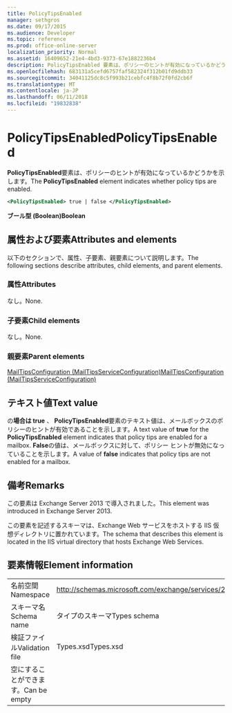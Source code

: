 ```yaml
---
title: PolicyTipsEnabled
manager: sethgros
ms.date: 09/17/2015
ms.audience: Developer
ms.topic: reference
ms.prod: office-online-server
localization_priority: Normal
ms.assetid: 16409652-21e4-4bd3-9373-67e1882236b4
description: PolicyTipsEnabled 要素は、ポリシーのヒントが有効になっているかどうかを示します。
ms.openlocfilehash: 683131a5cefd6757faf582324f312b01fd9ddb33
ms.sourcegitcommit: 34041125dc8c5f993b21cebfc4f8b72f0fd2cb6f
ms.translationtype: MT
ms.contentlocale: ja-JP
ms.lasthandoff: 06/11/2018
ms.locfileid: "19832838"
---
```

# <a name="policytipsenabled"></a><span data-ttu-id="fdebc-103">PolicyTipsEnabled</span><span class="sxs-lookup"><span data-stu-id="fdebc-103">PolicyTipsEnabled</span></span>

<span data-ttu-id="fdebc-104">**PolicyTipsEnabled**要素は、ポリシーのヒントが有効になっているかどうかを示します。</span><span class="sxs-lookup"><span data-stu-id="fdebc-104">The **PolicyTipsEnabled** element indicates whether policy tips are enabled.</span></span> 
  
```XML
<PolicyTipsEnabled> true | false </PolicyTipsEnabled>
```

 <span data-ttu-id="fdebc-105">**ブール型 (Boolean)**</span><span class="sxs-lookup"><span data-stu-id="fdebc-105">**Boolean**</span></span>
## <a name="attributes-and-elements"></a><span data-ttu-id="fdebc-106">属性および要素</span><span class="sxs-lookup"><span data-stu-id="fdebc-106">Attributes and elements</span></span>

<span data-ttu-id="fdebc-107">以下のセクションで、属性、子要素、親要素について説明します。</span><span class="sxs-lookup"><span data-stu-id="fdebc-107">The following sections describe attributes, child elements, and parent elements.</span></span>
  
### <a name="attributes"></a><span data-ttu-id="fdebc-108">属性</span><span class="sxs-lookup"><span data-stu-id="fdebc-108">Attributes</span></span>

<span data-ttu-id="fdebc-109">なし。</span><span class="sxs-lookup"><span data-stu-id="fdebc-109">None.</span></span>
  
### <a name="child-elements"></a><span data-ttu-id="fdebc-110">子要素</span><span class="sxs-lookup"><span data-stu-id="fdebc-110">Child elements</span></span>

<span data-ttu-id="fdebc-111">なし。</span><span class="sxs-lookup"><span data-stu-id="fdebc-111">None.</span></span>
  
### <a name="parent-elements"></a><span data-ttu-id="fdebc-112">親要素</span><span class="sxs-lookup"><span data-stu-id="fdebc-112">Parent elements</span></span>

[<span data-ttu-id="fdebc-113">MailTipsConfiguration (MailTipsServiceConfiguration)</span><span class="sxs-lookup"><span data-stu-id="fdebc-113">MailTipsConfiguration (MailTipsServiceConfiguration)</span></span>](mailtipsconfiguration-mailtipsserviceconfiguration.md)
  
## <a name="text-value"></a><span data-ttu-id="fdebc-114">テキスト値</span><span class="sxs-lookup"><span data-stu-id="fdebc-114">Text value</span></span>

<span data-ttu-id="fdebc-115">の**場合は true** 、 **PolicyTipsEnabled**要素のテキスト値は、メールボックスのポリシーのヒントが有効であることを示します。</span><span class="sxs-lookup"><span data-stu-id="fdebc-115">A text value of **true** for the **PolicyTipsEnabled** element indicates that policy tips are enabled for a mailbox.</span></span> <span data-ttu-id="fdebc-116">**False**の値は、メールボックスに対して、ポリシー ヒントが無効になっていることを示します。</span><span class="sxs-lookup"><span data-stu-id="fdebc-116">A value of **false** indicates that policy tips are not enabled for a mailbox.</span></span> 
  
## <a name="remarks"></a><span data-ttu-id="fdebc-117">備考</span><span class="sxs-lookup"><span data-stu-id="fdebc-117">Remarks</span></span>

<span data-ttu-id="fdebc-118">この要素は Exchange Server 2013 で導入されました。</span><span class="sxs-lookup"><span data-stu-id="fdebc-118">This element was introduced in Exchange Server 2013.</span></span>
  
<span data-ttu-id="fdebc-119">この要素を記述するスキーマは、Exchange Web サービスをホストする IIS 仮想ディレクトリに置かれています。</span><span class="sxs-lookup"><span data-stu-id="fdebc-119">The schema that describes this element is located in the IIS virtual directory that hosts Exchange Web Services.</span></span>
  
## <a name="element-information"></a><span data-ttu-id="fdebc-120">要素情報</span><span class="sxs-lookup"><span data-stu-id="fdebc-120">Element information</span></span>

|||
|:-----|:-----|
|<span data-ttu-id="fdebc-121">名前空間</span><span class="sxs-lookup"><span data-stu-id="fdebc-121">Namespace</span></span>  <br/> |http://schemas.microsoft.com/exchange/services/2006/types  <br/> |
|<span data-ttu-id="fdebc-122">スキーマ名</span><span class="sxs-lookup"><span data-stu-id="fdebc-122">Schema name</span></span>  <br/> |<span data-ttu-id="fdebc-123">タイプのスキーマ</span><span class="sxs-lookup"><span data-stu-id="fdebc-123">Types schema</span></span>  <br/> |
|<span data-ttu-id="fdebc-124">検証ファイル</span><span class="sxs-lookup"><span data-stu-id="fdebc-124">Validation file</span></span>  <br/> |<span data-ttu-id="fdebc-125">Types.xsd</span><span class="sxs-lookup"><span data-stu-id="fdebc-125">Types.xsd</span></span>  <br/> |
|<span data-ttu-id="fdebc-126">空にすることができます。</span><span class="sxs-lookup"><span data-stu-id="fdebc-126">Can be empty</span></span>  <br/> ||
   

